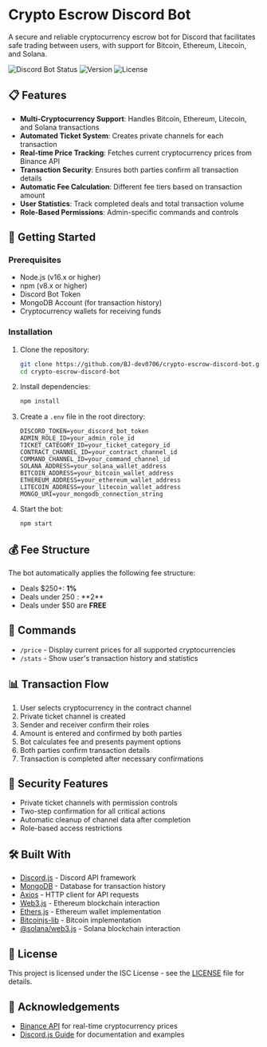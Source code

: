 # Crypto Escrow Discord Bot

A secure and reliable cryptocurrency escrow bot for Discord that facilitates safe trading between users, with support for Bitcoin, Ethereum, Litecoin, and Solana.

![Discord Bot Status](https://img.shields.io/badge/status-active-brightgreen)
![Version](https://img.shields.io/badge/version-1.0.0-blue)
![License](https://img.shields.io/badge/license-ISC-green)

## 📋 Features

- **Multi-Cryptocurrency Support**: Handles Bitcoin, Ethereum, Litecoin, and Solana transactions
- **Automated Ticket System**: Creates private channels for each transaction
- **Real-time Price Tracking**: Fetches current cryptocurrency prices from Binance API
- **Transaction Security**: Ensures both parties confirm all transaction details
- **Automatic Fee Calculation**: Different fee tiers based on transaction amount
- **User Statistics**: Track completed deals and total transaction volume
- **Role-Based Permissions**: Admin-specific commands and controls

## 🚀 Getting Started

### Prerequisites

- Node.js (v16.x or higher)
- npm (v8.x or higher)
- Discord Bot Token
- MongoDB Account (for transaction history)
- Cryptocurrency wallets for receiving funds

### Installation

1. Clone the repository:
   ```bash
   git clone https://github.com/BJ-dev0706/crypto-escrow-discord-bot.git
   cd crypto-escrow-discord-bot
   ```

2. Install dependencies:
   ```bash
   npm install
   ```

3. Create a `.env` file in the root directory:
   ```
   DISCORD_TOKEN=your_discord_bot_token
   ADMIN_ROLE_ID=your_admin_role_id
   TICKET_CATEGORY_ID=your_ticket_category_id
   CONTRACT_CHANNEL_ID=your_contract_channel_id
   COMMAND_CHANNEL_ID=your_command_channel_id
   SOLANA_ADDRESS=your_solana_wallet_address
   BITCOIN_ADDRESS=your_bitcoin_wallet_address
   ETHEREUM_ADDRESS=your_ethereum_wallet_address
   LITECOIN_ADDRESS=your_litecoin_wallet_address
   MONGO_URI=your_mongodb_connection_string
   ```

4. Start the bot:
   ```bash
   npm start
   ```

## 💰 Fee Structure

The bot automatically applies the following fee structure:
- Deals $250+: **1%**
- Deals under $250: **$2**
- Deals under $50 are **FREE**

## 🤖 Commands

- `/price` - Display current prices for all supported cryptocurrencies
- `/stats` - Show user's transaction history and statistics

## 📊 Transaction Flow

1. User selects cryptocurrency in the contract channel
2. Private ticket channel is created
3. Sender and receiver confirm their roles
4. Amount is entered and confirmed by both parties
5. Bot calculates fee and presents payment options
6. Both parties confirm transaction details
7. Transaction is completed after necessary confirmations

## 🔐 Security Features

- Private ticket channels with permission controls
- Two-step confirmation for all critical actions
- Automatic cleanup of channel data after completion
- Role-based access restrictions

## 🛠️ Built With

- [Discord.js](https://discord.js.org/) - Discord API framework
- [MongoDB](https://www.mongodb.com/) - Database for transaction history
- [Axios](https://axios-http.com/) - HTTP client for API requests
- [Web3.js](https://web3js.readthedocs.io/) - Ethereum blockchain interaction
- [Ethers.js](https://docs.ethers.org/) - Ethereum wallet implementation
- [Bitcoinjs-lib](https://github.com/bitcoinjs/bitcoinjs-lib) - Bitcoin implementation
- [@solana/web3.js](https://solana-labs.github.io/solana-web3.js/) - Solana blockchain interaction

## 📄 License

This project is licensed under the ISC License - see the [LICENSE](LICENSE) file for details.

## 🙏 Acknowledgements

- [Binance API](https://binance-docs.github.io/apidocs/) for real-time cryptocurrency prices
- [Discord.js Guide](https://discordjs.guide/) for documentation and examples
